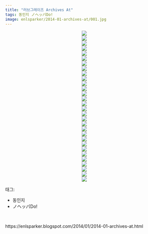 ```yaml
---
title: "러브그레이즈 Archives At"
tags: 동인지 ノヘッパDo!
image: enlsparker/2014-01-archives-at/001.jpg
---
```

<div class="article">
<div class="separator" style="clear: both; text-align: center;">
<img src="{{ site.nasurl }}/enlsparker/2014-01-archives-at/001.jpg"/></div>
<div class="separator" style="clear: both; text-align: center;">
<img src="{{ site.nasurl }}/enlsparker/2014-01-archives-at/002.jpg"/></div>
<div class="separator" style="clear: both; text-align: center;">
<img src="{{ site.nasurl }}/enlsparker/2014-01-archives-at/003.jpg"/></div>
<div class="separator" style="clear: both; text-align: center;">
<img src="{{ site.nasurl }}/enlsparker/2014-01-archives-at/004.jpg"/></div>
<div class="separator" style="clear: both; text-align: center;">
<img src="{{ site.nasurl }}/enlsparker/2014-01-archives-at/005.jpg"/></div>
<div class="separator" style="clear: both; text-align: center;">
<img src="{{ site.nasurl }}/enlsparker/2014-01-archives-at/006.jpg"/></div>
<div class="separator" style="clear: both; text-align: center;">
<img src="{{ site.nasurl }}/enlsparker/2014-01-archives-at/007.jpg"/></div>
<div class="separator" style="clear: both; text-align: center;">
<img src="{{ site.nasurl }}/enlsparker/2014-01-archives-at/008.jpg"/></div>
<div class="separator" style="clear: both; text-align: center;">
<img src="{{ site.nasurl }}/enlsparker/2014-01-archives-at/009.jpg"/></div>
<div class="separator" style="clear: both; text-align: center;">
<img src="{{ site.nasurl }}/enlsparker/2014-01-archives-at/010.jpg"/></div>
<div class="separator" style="clear: both; text-align: center;">
<img src="{{ site.nasurl }}/enlsparker/2014-01-archives-at/011.jpg"/></div>
<div class="separator" style="clear: both; text-align: center;">
<img src="{{ site.nasurl }}/enlsparker/2014-01-archives-at/012.jpg"/></div>
<div class="separator" style="clear: both; text-align: center;">
<img src="{{ site.nasurl }}/enlsparker/2014-01-archives-at/013.jpg"/></div>
<div class="separator" style="clear: both; text-align: center;">
<img src="{{ site.nasurl }}/enlsparker/2014-01-archives-at/014.jpg"/></div>
<div class="separator" style="clear: both; text-align: center;">
<img src="{{ site.nasurl }}/enlsparker/2014-01-archives-at/015.jpg"/></div>
<div class="separator" style="clear: both; text-align: center;">
<img src="{{ site.nasurl }}/enlsparker/2014-01-archives-at/016.jpg"/></div>
<div class="separator" style="clear: both; text-align: center;">
<img src="{{ site.nasurl }}/enlsparker/2014-01-archives-at/017.jpg"/></div>
<div class="separator" style="clear: both; text-align: center;">
<img src="{{ site.nasurl }}/enlsparker/2014-01-archives-at/018.jpg"/></div>
<div class="separator" style="clear: both; text-align: center;">
<img src="{{ site.nasurl }}/enlsparker/2014-01-archives-at/019.jpg"/></div>
<div class="separator" style="clear: both; text-align: center;">
<img src="{{ site.nasurl }}/enlsparker/2014-01-archives-at/020.jpg"/></div>
<div class="separator" style="clear: both; text-align: center;">
<img src="{{ site.nasurl }}/enlsparker/2014-01-archives-at/021.jpg"/></div>
<div class="separator" style="clear: both; text-align: center;">
<img src="{{ site.nasurl }}/enlsparker/2014-01-archives-at/022.jpg"/></div>
<div class="separator" style="clear: both; text-align: center;">
<img src="{{ site.nasurl }}/enlsparker/2014-01-archives-at/023.jpg"/></div>
<div class="separator" style="clear: both; text-align: center;">
<img src="{{ site.nasurl }}/enlsparker/2014-01-archives-at/024.jpg"/></div>
<div class="separator" style="clear: both; text-align: center;">
<img src="{{ site.nasurl }}/enlsparker/2014-01-archives-at/025.jpg"/></div>
<div class="separator" style="clear: both; text-align: center;">
<img src="{{ site.nasurl }}/enlsparker/2014-01-archives-at/026.jpg"/></div>
<div class="separator" style="clear: both; text-align: center;">
<img src="{{ site.nasurl }}/enlsparker/2014-01-archives-at/027.jpg"/></div>
<div class="separator" style="clear: both; text-align: center;">
<img src="{{ site.nasurl }}/enlsparker/2014-01-archives-at/028.jpg"/></div>
<div class="separator" style="clear: both; text-align: center;">
<img src="{{ site.nasurl }}/enlsparker/2014-01-archives-at/029.jpg"/></div>
<div class="separator" style="clear: both; text-align: center;">
<img src="{{ site.nasurl }}/enlsparker/2014-01-archives-at/030.jpg"/></div>
</div><div class="tagTrail">
<p>태그: </p>
<ul>
<li>동인지</li>
<li>ノヘッパDo!</li>
</ul>
</div>
<br/>
<p id="refer">https://enlsparker.blogspot.com/2014/01/2014-01-archives-at.html</p>
<br/>
